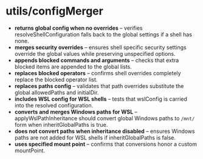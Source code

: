 # utils/configMerger

- **returns global config when no overrides** – verifies resolveShellConfiguration falls back to the global settings if a shell has none.
- **merges security overrides** – ensures shell specific security settings override the global values while preserving unspecified options.
- **appends blocked commands and arguments** – checks that extra blocked items are appended to the global lists.
- **replaces blocked operators** – confirms shell overrides completely replace the blocked operator list.
- **replaces paths config** – validates that path overrides substitute the global allowedPaths and initialDir.
- **includes WSL config for WSL shells** – tests that wslConfig is carried into the resolved configuration.
- **converts and merges Windows paths for WSL** – applyWslPathInheritance should convert global Windows paths to `/mnt/` form when inheritGlobalPaths is true.
- **does not convert paths when inheritance disabled** – ensures Windows paths are not added for WSL shells if inheritGlobalPaths is false.
- **uses specified mount point** – confirms that conversions honor a custom mountPoint.
